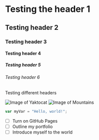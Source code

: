 # Testing the header 1
## Testing header 2
### Testing header 3
#### Testing header 4
##### Testing header 5
###### Testing header 6



Testing different headers


![Image of Yaktocat](https://octodex.github.com/images/yaktocat.png)
![Image of Mountains](https://www.google.com/search?sca_esv=27056c0349cec439&rlz=1C1VDKB_enUS973US973&q=mountains&udm=2&fbs=ABzOT_CWdhQLP1FcmU5B0fn3xuWpA-dk4wpBWOGsoR7DG5zJBv10Kbgy3ptSBM6mMfaz8zAOOq2LKO1fojtoxTZfIY8QOz7eMe8MTHUbuhDD7vBBPrPyEy56QD9y-47GccnrobAljaqtr-K8OJhKsGcMA3yAQOgaDvK3fvOXponcqI-q4G_uK2n56b_8CoiZNjqMTy62kg0uA8Bv5GHf3BePcEOgqtWT8A&sa=X&ved=2ahUKEwjRyZe7hJ-NAxXy78kDHUM-Dw4QtKgLegQIFBAB&biw=2560&bih=1317#vhid=ZH4n6DnAkszpmM&vssid=mosaic)


``` javascript
var myVar = "Hello, world!";
```

- [ ] Turn on GitHub Pages
- [ ] Outline my portfolio
- [ ] Introduce myself to the world
